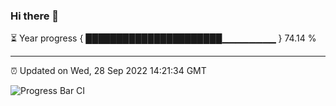 ### Hi there 👋

⏳ Year progress { ██████████████████████▁▁▁▁▁▁▁▁ } 74.14 %

---

⏰ Updated on Wed, 28 Sep 2022 14:21:34 GMT

![Progress Bar CI](https://github.com/liununu/liununu/workflows/Progress%20Bar%20CI/badge.svg)
